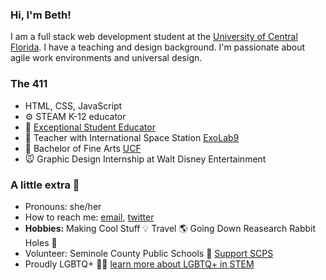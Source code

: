 ### Hi, I'm Beth! 

I am a full stack web development student at the [University of Central Florida](https://github.com/UCF-Coding-Boot-Camp). I have a teaching and design background. I'm passionate about agile work environments and universal design. 

### The 411
* HTML, CSS, JavaScript
* ⚙️ STEAM K-12 educator
* 🧠 [Exceptional Student Educator](https://www.scps.k12.fl.us/district/departments/student-support-services/ese-services/)
* 🚀 Teacher with International Space Station [ExoLab9](https://magnitude.io/exolab-9/)
* 📜 Bachelor of Fine Arts [UCF](https://www.ucf.edu/degree/theatre-bfa/design-and-technology/)
* 🐭 Graphic Design Internship at Walt Disney Entertainment



### A little extra 🥑
* Pronouns: she/her
* How to reach me: [email](bethdecarlo@gmail.com), [twitter](https://twitter.com/Edec000/)
* **Hobbies:** Making Cool Stuff 💡 Travel 🌎 Going Down Reasearch Rabbit Holes 🐇 
* Volunteer: Seminole County Public Schools 🍎 [Support SCPS](https://www.scps.k12.fl.us/community/get-involved/)
* Proudly LGBTQ+ 🏳️‍🌈 [learn more about LGBTQ+ in STEM](prideinstem.org)


